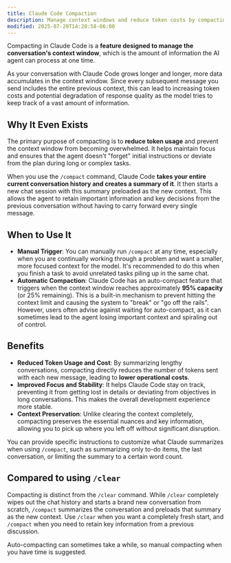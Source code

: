 ```yaml
---
title: Claude Code Compaction
description: Manage context windows and reduce token costs by compacting conversation history into focused summaries while preserving key information
modified: 2025-07-29T14:20:58-06:00
---
```


Compacting in Claude Code is a **feature designed to manage the conversation's context window**, which is the amount of information the AI agent can process at one time.

As your conversation with Claude Code grows longer and longer, more data accumulates in the context window. Since every subsequent message you send includes the entire previous context, this can lead to increasing token costs and potential degradation of response quality as the model tries to keep track of a vast amount of information.

## Why It Even Exists

The primary purpose of compacting is to **reduce token usage** and prevent the context window from becoming overwhelmed. It helps maintain focus and ensures that the agent doesn't "forget" initial instructions or deviate from the plan during long or complex tasks.

When you use the `/compact` command, Claude Code **takes your entire current conversation history and creates a summary of it**. It then starts a new chat session with this summary preloaded as the new context. This allows the agent to retain important information and key decisions from the previous conversation without having to carry forward every single message.

## When to Use It

- **Manual Trigger**: You can manually run `/compact` at any time, especially when you are continually working through a problem and want a smaller, more focused context for the model. It's recommended to do this when you finish a task to avoid unrelated tasks piling up in the same chat.
- **Automatic Compaction**: Claude Code has an auto-compact feature that triggers when the context window reaches approximately **95% capacity** (or 25% remaining). This is a built-in mechanism to prevent hitting the context limit and causing the system to "break" or "go off the rails". However, users often advise against waiting for auto-compact, as it can sometimes lead to the agent losing important context and spiraling out of control.

## Benefits

- **Reduced Token Usage and Cost**: By summarizing lengthy conversations, compacting directly reduces the number of tokens sent with each new message, leading to **lower operational costs**.
- **Improved Focus and Stability**: It helps Claude Code stay on track, preventing it from getting lost in details or deviating from objectives in long conversations. This makes the overall development experience more stable.
- **Context Preservation**: Unlike clearing the context completely, compacting preserves the essential nuances and key information, allowing you to pick up where you left off without significant disruption.

You can provide specific instructions to customize what Claude summarizes when using `/compact`, such as summarizing only to-do items, the last conversation, or limiting the summary to a certain word count.

## Compared to using `/clear`

Compacting is distinct from the `/clear` command. While `/clear` completely wipes out the chat history and starts a brand new conversation from scratch, `/compact` summarizes the conversation and preloads that summary as the new context. Use `/clear` when you want a completely fresh start, and `/compact` when you need to retain key information from a previous discussion.

Auto-compacting can sometimes take a while, so manual compacting when you have time is suggested.
